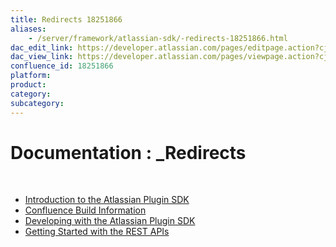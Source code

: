 ```yaml
---
title: Redirects 18251866
aliases:
    - /server/framework/atlassian-sdk/-redirects-18251866.html
dac_edit_link: https://developer.atlassian.com/pages/editpage.action?cjm=wozere&pageId=18251866
dac_view_link: https://developer.atlassian.com/pages/viewpage.action?cjm=wozere&pageId=18251866
confluence_id: 18251866
platform:
product:
category:
subcategory:
---
```

# Documentation : \_Redirects

 

-   [Introduction to the Atlassian Plugin SDK](/server/framework/atlassian-sdk/introduction-to-the-atlassian-plugin-sdk-18252495.html)
-   [Confluence Build Information](/server/framework/atlassian-sdk/confluence-build-information-18252503.html)
-   [Developing with the Atlassian Plugin SDK](/server/framework/atlassian-sdk/developing-with-the-atlassian-plugin-sdk-23299291.html)
-   [Getting Started with the REST APIs](/server/framework/atlassian-sdk/getting-started-with-the-rest-apis-18252730.html)

 

























